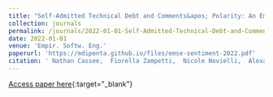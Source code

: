 ```yaml
---
title: "Self-Admitted Technical Debt and Comments&apos; Polarity: An Empirical Study"
collection: journals
permalink: /journals/2022-01-01-Self-Admitted-Technical-Debt-and-Comments-Polarity-An-Empirical-Study
date: 2022-01-01
venue: 'Empir. Softw. Eng.'
paperurl: 'https://mdipenta.github.io/files/emse-sentiment-2022.pdf'
citation: ' Nathan Cassee,  Fiorella Zampetti,  Nicole Novielli,  Alexander Serebrenik,  Massimiliano Di Penta, &quot;Self-Admitted Technical Debt and Comments&amp;apos; Polarity: An Empirical Study.&quot; Empir. Softw. Eng., 2022.'
---
```

[Access paper here](https://mdipenta.github.io/files/emse-sentiment-2022.pdf){:target="_blank"}
